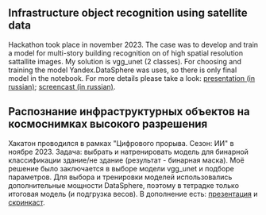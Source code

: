 ## Infrastructure object recognition using satellite data
Hackathon took place in november 2023. 
The case was to develop and train a model for multi-story building recognition on of high spatial resolution sattallite images.
My solution is vgg_unet (2 classes). For choosing and training the model Yandex.DataSphere was uses, so there is only final model in the notebook.
For more details please take a look: [presentation (in russian)](https://disk.yandex.ru/i/aWQJgSJBDTX8lA); [screencast (in russian)](https://disk.yandex.ru/i/etSjWWC5p1CKJA).

## Распознание инфраструктурных объектов на космоснимках высокого разрешения
Хакатон проводился в рамках "Цифрового прорыва. Сезон: ИИ" в ноябре 2023.
Задача: выбрать и натренировать модель для бинарной классификации здание/не здание (результат - бинарная маска).
Моё решение было заключается в выборе модели vgg_unet и подборе параметров. Для выбора и тренировки моделей использовались дополнительные мощности DataSphere, поэтому в тетрадке только итоговая модель (и подгрузка весов).
В дополнение есть: [презентация](https://disk.yandex.ru/i/aWQJgSJBDTX8lA) и [скринкаст](https://disk.yandex.ru/i/etSjWWC5p1CKJA). 
